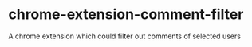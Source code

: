 # chrome-extension-comment-filter
A chrome extension which could filter out comments of selected users
